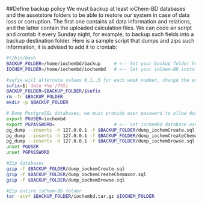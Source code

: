 ##Define backup policy
We must backup at least ioChem-BD databases and the assetstore folders to be able to restore our system in case of data loss or corruption.
The first one contains all data information and relations, and the latter contain the uploaded calculation files. We can code an script and crontab it every Sunday night, for example, to backup such fields into a backup destination folder. Here is a sample script that dumps and zips such information, it is advised to add it to crontab:

```bash
#!/bin/bash
BACKUP_FOLDER=/home/iochembd/backup     # <-- Set your backup folder here
IOCHEM_FOLDER=/home/iochembd/iochembd   # <-- Set your ioChem-BD installation folder here

#sufix will alternate values 0,1..5 for each week number, change the expression to suit your backup needs 
sufix=$[`date +%e`/7%5]
BACKUP_FOLDER=$BACKUP_FOLDER/$sufix
rm -fr $BACKUP_FOLDER
mkdir -p $BACKUP_FOLDER

# Dump PostgreSQL databases, we must provide user password to allow dump to work properly, so please restrict script file rights to 700
export PGUSER=iochembd
export PGPASSWORD=                      # <-- Set iochembd database user password
pg_dump --inserts -h 127.0.0.1 -f $BACKUP_FOLDER/dump_iochemCreate.sql "iochemCreate"
pg_dump --inserts -h 127.0.0.1 -f $BACKUP_FOLDER/dump_iochemCreateChemaxon.sql "iochemCreateChemaxon"
pg_dump --inserts -h 127.0.0.1 -f $BACKUP_FOLDER/dump_iochemBrowse.sql "iochemBrowse"
unset PGUSER
unset PGPASSWORD

#Zip databases
gzip -f $BACKUP_FOLDER/dump_iochemCreate.sql
gzip -f $BACKUP_FOLDER/dump_iochemCreateChemaxon.sql
gzip -f $BACKUP_FOLDER/dump_iochemBrowse.sql

#Zip entire ioChem-BD folder
tar -zcvf $BACKUP_FOLDER/iochembd.tar.gz $IOCHEM_FOLDER
```

